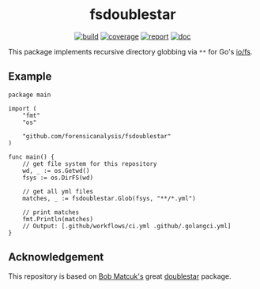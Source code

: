 <h1 align="center">fsdoublestar</h1>

<p  align="center">
 <a href="https://github.com/forensicanalysis/fsdoublestar/actions"><img src="https://github.com/forensicanalysis/fsdoublestar/workflows/CI/badge.svg" alt="build" /></a>
 <a href="https://codecov.io/gh/forensicanalysis/fsdoublestar"><img src="https://codecov.io/gh/forensicanalysis/fsdoublestar/branch/master/graph/badge.svg" alt="coverage" /></a>
 <a href="https://goreportcard.com/report/github.com/forensicanalysis/fsdoublestar"><img src="https://goreportcard.com/badge/github.com/forensicanalysis/fsdoublestar" alt="report" /></a>
 <a href="https://godocs.io/github.com/forensicanalysis/fsdoublestar"><img src="https://godocs.io/github.com/forensicanalysis/fsdoublestar?status.svg" alt="doc" /></a>
</p>

This package implements recursive directory globbing via `**` for Go's [io/fs](https://tip.golang.org/pkg/io/fs).

## Example

``` golang
package main

import (
	"fmt"
	"os"

	"github.com/forensicanalysis/fsdoublestar"
)

func main() {
	// get file system for this repository
	wd, _ := os.Getwd()
	fsys := os.DirFS(wd)

	// get all yml files
	matches, _ := fsdoublestar.Glob(fsys, "**/*.yml")

	// print matches
	fmt.Println(matches)
	// Output: [.github/workflows/ci.yml .github/.golangci.yml]
}
```

## Acknowledgement

This repository is based on [Bob Matcuk's](https://github.com/bmatcuk) great [doublestar](https://github.com/bmatcuk/doublestar) package.
